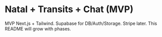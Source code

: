# Natal + Transits + Chat (MVP)


MVP Next.js + Tailwind. Supabase for DB/Auth/Storage. Stripe later. This README will grow with phases.
